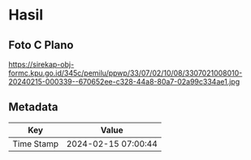 # Hasil

## Foto C Plano

https://sirekap-obj-formc.kpu.go.id/345c/pemilu/ppwp/33/07/02/10/08/3307021008010-20240215-000339--670652ee-c328-44a8-80a7-02a99c334ae1.jpg


## Metadata

| Key        | Value               |
| ---------- | ------------------- |
| Time Stamp | 2024-02-15 07:00:44 |



